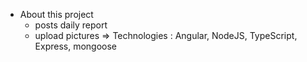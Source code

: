 
- About this project
     - posts daily report 
     - upload pictures 
     => Technologies : Angular, NodeJS, TypeScript, Express, mongoose
